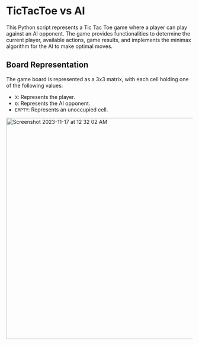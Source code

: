 # TicTacToe vs AI

This Python script represents a Tic Tac Toe game where a player can play against an AI opponent. The game provides functionalities to determine the current player, available actions, game results, and implements the minimax algorithm for the AI to make optimal moves.

## Board Representation
The game board is represented as a 3x3 matrix, with each cell holding one of the following values:

- `X`: Represents the player.
- `O`: Represents the AI opponent.
- `EMPTY`: Represents an unoccupied cell.

<img width="597" alt="Screenshot 2023-11-17 at 12 32 02 AM" src="https://github.com/ojomaa/tictactoe-AI/assets/65083986/61dd7390-ecd8-47eb-a06f-b766a77e3e71">
